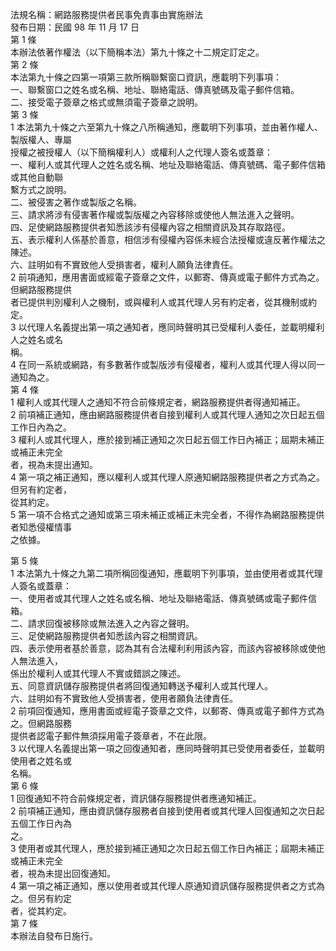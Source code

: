 法規名稱：網路服務提供者民事免責事由實施辦法  
發布日期：民國 98 年 11 月 17 日  
第 1 條  
本辦法依著作權法（以下簡稱本法）第九十條之十二規定訂定之。  
第 2 條  
本法第九十條之四第一項第三款所稱聯繫窗口資訊，應載明下列事項：  
一、聯繫窗口之姓名或名稱、地址、聯絡電話、傳真號碼及電子郵件信箱。  
二、接受電子簽章之格式或無須電子簽章之說明。  
第 3 條  
1 本法第九十條之六至第九十條之八所稱通知，應載明下列事項，並由著作權人、製版權人、專屬  
授權之被授權人（以下簡稱權利人）或權利人之代理人簽名或蓋章：  
一、權利人或其代理人之姓名或名稱、地址及聯絡電話、傳真號碼、電子郵件信箱或其他自動聯  
繫方式之說明。  
二、被侵害之著作或製版之名稱。  
三、請求將涉有侵害著作權或製版權之內容移除或使他人無法進入之聲明。  
四、足使網路服務提供者知悉該涉有侵權內容之相關資訊及其存取路徑。  
五、表示權利人係基於善意，相信涉有侵權內容係未經合法授權或違反著作權法之陳述。  
六、註明如有不實致他人受損害者，權利人願負法律責任。  
2 前項通知，應用書面或經電子簽章之文件，以郵寄、傳真或電子郵件方式為之。但網路服務提供  
者已提供判別權利人之機制，或與權利人或其代理人另有約定者，從其機制或約定。  
3 以代理人名義提出第一項之通知者，應同時聲明其已受權利人委任，並載明權利人之姓名或名  
稱。  
4 在同一系統或網路，有多數著作或製版涉有侵權者，權利人或其代理人得以同一通知為之。  
第 4 條  
1 權利人或其代理人之通知不符合前條規定者，網路服務提供者得通知補正。  
2 前項補正通知，應由網路服務提供者自接到權利人或其代理人通知之次日起五個工作日內為之。  
3 權利人或其代理人，應於接到補正通知之次日起五個工作日內補正；屆期未補正或補正未完全  
者，視為未提出通知。  
4 第一項之補正通知，應以權利人或其代理人原通知網路服務提供者之方式為之。但另有約定者，  
從其約定。  
5 第一項不合格式之通知或第三項未補正或補正未完全者，不得作為網路服務提供者知悉侵權情事  
之依據。  


第 5 條  
1 本法第九十條之九第二項所稱回復通知，應載明下列事項，並由使用者或其代理人簽名或蓋章：  
一、使用者或其代理人之姓名或名稱、地址及聯絡電話、傳真號碼或電子郵件信箱。  
二、請求回復被移除或無法進入之內容之聲明。  
三、足使網路服務提供者知悉該內容之相關資訊。  
四、表示使用者基於善意，認為其有合法權利利用該內容，而該內容被移除或使他人無法進入，  
係出於權利人或其代理人不實或錯誤之陳述。  
五、同意資訊儲存服務提供者將回復通知轉送予權利人或其代理人。  
六、註明如有不實致他人受損害者，使用者願負法律責任。  
2 前項回復通知，應用書面或經電子簽章之文件，以郵寄、傳真或電子郵件方式為之。但網路服務  
提供者認電子郵件無須採用電子簽章者，不在此限。  
3 以代理人名義提出第一項之回復通知者，應同時聲明其已受使用者委任，並載明使用者之姓名或  
名稱。  
第 6 條  
1 回復通知不符合前條規定者，資訊儲存服務提供者應通知補正。  
2 前項補正通知，應由資訊儲存服務者自接到使用者或其代理人回復通知之次日起五個工作日內為  
之。  
3 使用者或其代理人，應於接到補正通知之次日起五個工作日內補正；屆期未補正或補正未完全  
者，視為未提出回復通知。  
4 第一項之補正通知，應以使用者或其代理人原通知資訊儲存服務提供者之方式為之。但另有約定  
者，從其約定。  
第 7 條  
本辦法自發布日施行。  


